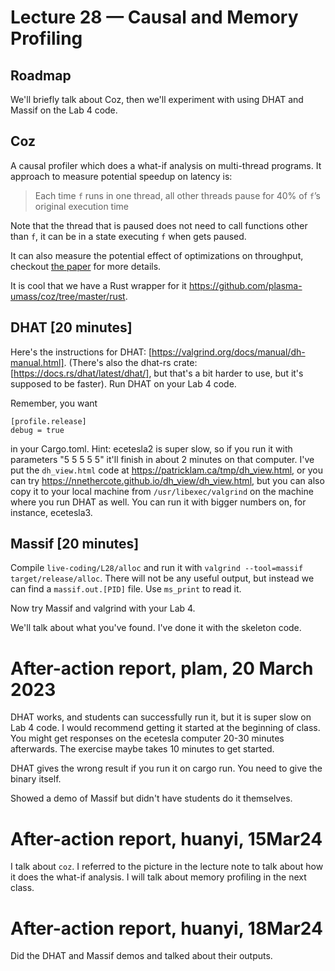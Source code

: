 # Lecture 28 — Causal and Memory Profiling

## Roadmap

We'll briefly talk about Coz, then we'll experiment with using DHAT and Massif
on the Lab 4 code.

## Coz

A causal profiler which does a what-if analysis on multi-thread programs. It
approach to measure potential speedup on latency is:

> Each time `f` runs in one thread, all other threads pause for 40% of `f`’s
> original execution time

Note that the thread that is paused does not need to call functions other than
`f`, it can be in a state executing `f` when gets paused.

It can also measure the potential effect of optimizations on throughput,
checkout [the paper](<https://arxiv.org/pdf/1608.03676v1.pdf>) for more details.

It is cool that we have a Rust wrapper for it
<https://github.com/plasma-umass/coz/tree/master/rust>.

## DHAT [20 minutes]

Here's the instructions for DHAT:
[https://valgrind.org/docs/manual/dh-manual.html]. (There's also the dhat-rs
crate: [https://docs.rs/dhat/latest/dhat/], but that's a bit harder to use, but
it's supposed to be faster). Run DHAT on your Lab 4 code.

Remember, you want

```
[profile.release]
debug = true
```

in your Cargo.toml. Hint: ecetesla2 is super slow, so if you run it with
parameters "5 5 5 5 5" it'll finish in about 2 minutes on that computer. I've
put the `dh_view.html` code at <https://patricklam.ca/tmp/dh_view.html>, or you
can try <https://nnethercote.github.io/dh_view/dh_view.html>, but you can also
copy it to your local machine from `/usr/libexec/valgrind` on the machine where
you run DHAT as well. You can run it with bigger numbers on, for instance,
ecetesla3.

## Massif [20 minutes]

Compile `live-coding/L28/alloc` and run it with `valgrind --tool=massif
target/release/alloc`. There will not be any useful output, but instead we can
find a `massif.out.[PID]` file. Use `ms_print` to read it.

Now try Massif and valgrind with your Lab 4.

We'll talk about what you've found. I've done it with the skeleton code.

# After-action report, plam, 20 March 2023

DHAT works, and students can successfully run it, but it is super slow on Lab 4
code. I would recommend getting it started at the beginning of class. You might
get responses on the ecetesla computer 20-30 minutes afterwards. The exercise
maybe takes 10 minutes to get started.

DHAT gives the wrong result if you run it on cargo run. You need to give the
binary itself.

Showed a demo of Massif but didn't have students do it themselves.


# After-action report, huanyi, 15Mar24

I talk about `coz`. I referred to the picture in the lecture note to talk about
how it does the what-if analysis. I will talk about memory profiling in the next
class.

# After-action report, huanyi, 18Mar24

Did the DHAT and Massif demos and talked about their outputs.
